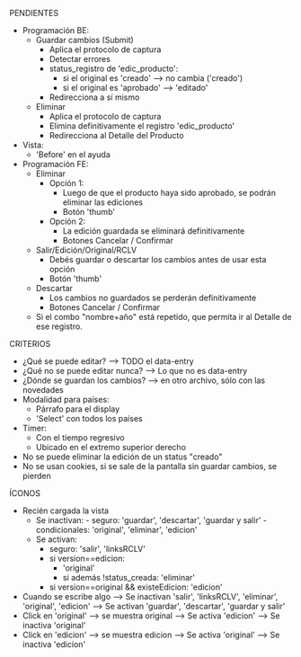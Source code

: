 PENDIENTES
- Programación BE:
	- Guardar cambios (Submit)
		- Aplica el protocolo de captura
		- Detectar errores
		- status_registro de 'edic_producto':
			- si el original es 'creado' --> no cambia ('creado')
			- si el original es 'aprobado' --> 'editado'
		- Redirecciona a sí mismo
	- Eliminar
		- Aplica el protocolo de captura
		- Elimina definitivamente el registro 'edic_producto'
		- Redirecciona al Detalle del Producto
- Vista:
	- 'Before' en el ayuda
- Programación FE:
	- Eliminar
		- Opción 1:
			- Luego de que el producto haya sido aprobado, se podrán eliminar las ediciones
			- Botón 'thumb'
		- Opción 2:
			- La edición guardada se eliminará definitivamente
			- Botones Cancelar / Confirmar
	- Salir/Edición/Original/RCLV
		- Debés guardar o descartar los cambios antes de usar esta opción
		- Botón 'thumb'
	- Descartar
		- Los cambios no guardados se perderán definitivamente
		- Botones Cancelar / Confirmar
	- Si el combo "nombre+año" está repetido, que permita ir al Detalle de ese registro.

CRITERIOS
- ¿Qué se puede editar? --> TODO el data-entry
- ¿Qué no se puede editar nunca? --> Lo que no es data-entry
- ¿Dónde se guardan los cambios? --> en otro archivo, sólo con las novedades
- Modalidad para países: 
	- Párrafo para el display
	- 'Select' con todos los países
- Timer:
	- Con el tiempo regresivo
	- Ubicado en el extremo superior derecho
- No se puede eliminar la edición de un status "creado"
- No se usan cookies, si se sale de la pantalla sin guardar cambios, se pierden

ÍCONOS
- Recién cargada la vista
	- Se inactivan:
			- seguro: 'guardar', 'descartar', 'guardar y salir'
			- condicionales: 'original', 'eliminar', 'edicion'
	- Se activan:
		- seguro: 'salir', 'linksRCLV'
		- si version==edicion:
			- 'original'
			- si además !status_creada:  'eliminar'
		- si version==original && existeEdicion: 'edicion'
- Cuando se escribe algo
	--> Se inactivan 'salir', 'linksRCLV', 'eliminar', 'original', 'edicion'
	--> Se activan 'guardar', 'descartar', 'guardar y salir'
- Click en 'original' --> se muestra original
	--> Se activa 'edicion'
	--> Se inactiva 'original'
- Click en 'edicion' --> se muestra edicion
	--> Se activa 'original'
	--> Se inactiva 'edicion'
